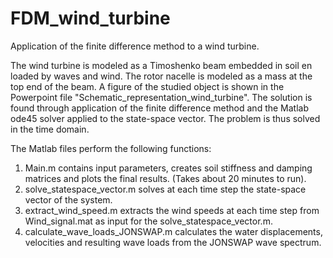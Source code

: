 # FDM_wind_turbine
Application of the finite difference method to a wind turbine. 

The wind turbine is modeled as a Timoshenko beam embedded in soil en loaded by waves and wind. The rotor nacelle is modeled as a mass at the top end of the beam. A figure of the studied object is shown in the Powerpoint file "Schematic_representation_wind_turbine". 
The solution is found through application of the finite difference method and the Matlab ode45 solver applied to the state-space vector. The problem is thus solved in the time domain. 

The Matlab files perform the following functions:
1. Main.m contains input parameters, creates soil stiffness and damping matrices and plots the final results. (Takes about 20 minutes to run).
2. solve_statespace_vector.m solves at each time step the state-space vector of the system. 
3. extract_wind_speed.m extracts the wind speeds at each time step from Wind_signal.mat as input for the solve_statespace_vector.m.
4. calculate_wave_loads_JONSWAP.m calculates the water displacements, velocities and resulting wave loads from the JONSWAP wave spectrum. 
